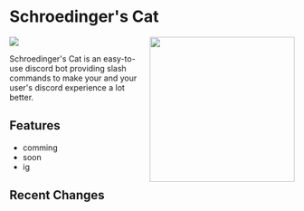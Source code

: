 # Schroedinger's Cat

<img align="right" src="https://user-images.githubusercontent.com/88390464/192118947-6e713788-9a1d-443d-b8ba-7d59f4dd4165.png" height="256" width="256">

<a align="middle" href="https://top.gg/bot/872475386620026971">
  <img src="https://top.gg/api/widget/872475386620026971.svg">
</a>

Schroedinger's Cat is an easy-to-use discord bot providing slash commands to make your and your user's discord experience a lot better. 

<!-- FEATURES-->
## Features

  - comming 
  - soon
  - ig
  
## Recent Changes


